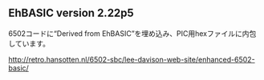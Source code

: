 ## EhBASIC version 2.22p5

6502コードに“Derived from EhBASIC”を埋め込み、PIC用hexファイルに内包しています。

http://retro.hansotten.nl/6502-sbc/lee-davison-web-site/enhanced-6502-basic/
